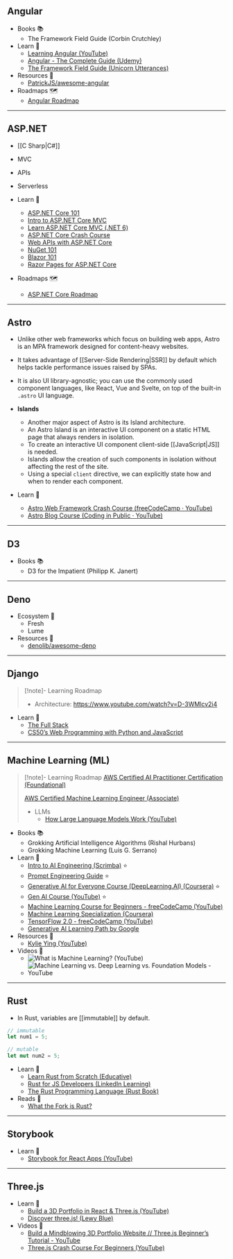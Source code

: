 ## Angular

- Books 📚
    - The Framework Field Guide (Corbin Crutchley)
- Learn 🧠
    - [Learning Angular (YouTube)](https://www.youtube.com/playlist?list=PL1w1q3fL4pmj9k1FrJ3Pe91EPub2_h4jF)
    - [Angular - The Complete Guide (Udemy)](https://www.udemy.com/course/the-complete-guide-to-angular-2/learn/)
    - [The Framework Field Guide (Unicorn Utterances)](https://unicorn-utterances.com/collections/framework-field-guide)
- Resources 🧩
    - [PatrickJS/awesome-angular](https://github.com/PatrickJS/awesome-angular#readme)
- Roadmaps 🗺
    - [Angular Roadmap](https://roadmap.sh/angular)

---
## ASP.NET

-  [[C Sharp|C#]]
- MVC
- APIs
- Serverless

- Learn 🧠
    - [ASP.NET Core 101](https://youtube.com/playlist?list=PLdo4fOcmZ0oW8nviYduHq7bmKode-p8Wy)
    - [Intro to ASP.NET Core MVC](https://youtube.com/watch?v=1ck9LIBxO14&speed=1.1)
    - [Learn ASP.NET Core MVC (.NET 6)](https://youtube.com/watch?v=hZ1DASYd9rk)
    - [ASP.NET Core Crash Course](https://youtube.com/watch?v=BfEjDD8mWYg&speed=1.1)
    - [Web APIs with ASP.NET Core](https://youtube.com/playlist?list=PLdo4fOcmZ0oVjOKgzsWqdFVvzGL2_d72v)
    - [NuGet 101](https://youtube.com/playlist?list=PLdo4fOcmZ0oVLvfkFk8O9h6v2Dcdh2bh_) 
    - [Blazor 101](https://youtube.com/playlist?list=PLdo4fOcmZ0oUJCA3DCzKT79Oe3kdKEceX)
    - [Razor Pages for ASP.NET Core](https://youtube.com/watch?v=eru2emiqow0)
- Roadmaps 🗺
    - [ASP.NET Core Roadmap](https://roadmap.sh/aspnet-core)

---
## Astro

- Unlike other web frameworks which focus on building web apps, Astro is an MPA framework designed for content-heavy websites.
- It takes advantage of [[Server-Side Rendering|SSR]] by default which helps tackle performance issues raised by SPAs.
- It is also UI library-agnostic; you can use the commonly used component languages, like React, Vue and Svelte, on top of the built-in `.astro` UI language.
- **Islands**
    - Another major aspect of Astro is its Island architecture. 
    - An Astro Island is an interactive UI component on a static HTML page that always renders in isolation.
    - To create an interactive UI component client-side [[JavaScript|JS]] is needed. 
    - Islands allow the creation of such components in isolation without affecting the rest of the site. 
    - Using a special `client` directive, we can explicitly state how and when to render each component.

- Learn 🧠
    - [Astro Web Framework Crash Course (freeCodeCamp · YouTube)](https://www.youtube.com/watch?v=e-hTm5VmofI)
    - [Astro Blog Course (Coding in Public · YouTube)](https://www.youtube.com/playlist?list=PLoqZcxvpWzzeRwF8TEpXHtO7KYY6cNJeF)

---
## D3

- Books 📚
    - D3 for the Impatient (Philipp K. Janert)

---
## Deno

- Ecosystem 🌳
    - Fresh
    - Lume
- Resources 🧩
    - [denolib/awesome-deno](https://github.com/denolib/awesome-deno#readme)

---
## Django

> [!note]- Learning Roadmap
> - Architecture: https://www.youtube.com/watch?v=D-3WMlcv2i4

- Learn 🧠
    - [The Full Stack](https://www.coursera.org/learn/the-full-stack)
    - [CS50’s Web Programming with Python and JavaScript](https://youtube.com/watch?v=vzGllw18DkA)

---
## Machine Learning (ML)

> [!note]- Learning Roadmap
> [AWS Certified AI Practitioner Certification (Foundational)](https://aws.amazon.com/certification/certified-ai-practitioner/)
> 
> [AWS Certified Machine Learning Engineer (Associate)](https://aws.amazon.com/certification/certified-machine-learning-engineer-associate/)
> - LLMs
>    - [How Large Language Models Work (YouTube)](https://www.youtube.com/watch?v=5sLYAQS9sWQ) 

- Books 📚
    - Grokking Artificial Intelligence Algorithms (Rishal Hurbans)
    - Grokking Machine Learning (Luis G. Serrano)
- Learn 🧠
    - [Intro to AI Engineering (Scrimba)](https://v2.scrimba.com/intro-to-ai-engineering-c032) ⭐
    - [Prompt Engineering Guide](https://www.promptingguide.ai/) ⭐
    - [Generative AI for Everyone Course (DeepLearning.AI) (Coursera)](https://www.coursera.org/learn/generative-ai-for-everyone) ⭐
    - [Gen AI Course (YouTube)](https://www.youtube.com/watch?v=d4yCWBGFCEs) ⭐
    - [Machine Learning Course for Beginners - freeCodeCamp (YouTube)](https://youtube.com/watch?v=NWONeJKn6kc)
    - [Machine Learning Specialization (Coursera)](https://www.coursera.org/specializations/machine-learning-introduction)
    - [TensorFlow 2.0 - freeCodeCamp (YouTube)](https://youtube.com/watch?v=tPYj3fFJGjk&t=205)
    - [Generative AI Learning Path by Google](https://www.cloudskillsboost.google/paths/118)
- Resources 🧩
    - [Kylie Ying (YouTube)](https://www.youtube.com/@KylieYYing/videos)
- Videos 🎥
    - ![What is Machine Learning? (YouTube)](https://www.youtube.com/watch?v=9gGnTQTYNaE)
    - ![Machine Learning vs. Deep Learning vs. Foundation Models - YouTube](https://www.youtube.com/watch?v=Beh13Cd_QbY)

---
## Rust

- In Rust, variables are [[immutable]] by default.

```rust
// immutable
let num1 = 5;

// mutable
let mut num2 = 5;
```

- Learn 🧠
    - [Learn Rust from Scratch (Educative)](https://www.educative.io/courses/learn-rust-from-scratch)
    - [Rust for JS Developers (LinkedIn Learning)](https://www.linkedin.com/learning/rust-for-javascript-developers)
    - [The Rust Programming Language (Rust Book)](https://doc.rust-lang.org/book/ch01-01-installation.html)
- Reads 📄
    - [What the Fork is Rust?](https://maggieappleton.com/wtf-rust)

---
## Storybook

- Learn 🧠
    - [Storybook for React Apps (YouTube)](https://www.youtube.com/watch?v=x-x47qHq3nY)

---
## Three.js

- Learn 🧠
    - [Build a 3D Portfolio in React & Three.js (YouTube)](https://www.youtube.com/watch?v=FkowOdMjvYo)
    - [Discover three.js! (Lewy Blue)](https://discoverthreejs.com/)
- Videos 🎥
    - [Build a Mindblowing 3D Portfolio Website // Three.js Beginner’s Tutorial - YouTube](https://www.youtube.com/watch?v=Q7AOvWpIVHU)
    - [Three.js Crash Course For Beginners (YouTube)](https://www.youtube.com/watch?v=_OwJV2xL8M8)

